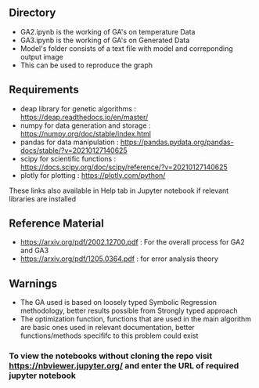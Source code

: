 ## Directory
* GA2.ipynb is the working of GA's on temperature Data
* GA3.ipynb is the working of GA's on Generated Data
* Model's folder consists of a text file with model and correponding output image
* This can be used to reproduce the graph

## Requirements
* deap library for genetic algorithms : https://deap.readthedocs.io/en/master/
* numpy for data generation and storage : https://numpy.org/doc/stable/index.html
* pandas for data manipulation : https://pandas.pydata.org/pandas-docs/stable/?v=20210127140625
* scipy for scientific functions : https://docs.scipy.org/doc/scipy/reference/?v=20210127140625
* plotly for plotting : https://plotly.com/python/


These links also available in Help tab in Jupyter notebook if relevant libraries are installed

## Reference Material
* https://arxiv.org/pdf/2002.12700.pdf : For the overall process for GA2 and GA3 
* https://arxiv.org/pdf/1205.0364.pdf : for error analysis theory

## Warnings
* The GA used is based on loosely typed Symbolic Regression methodology, better results possible from Strongly typed approach
* The optimization function, functions that are used in the main algorithm are basic ones used in relevant documentation, better functions/methods specififc to this problem could exist

### To view the notebooks without cloning the repo visit https://nbviewer.jupyter.org/ and enter the URL of required jupyter notebook
